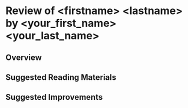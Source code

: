 # Review of \<firstname\> \<lastname\> by \<your\_first\_name\> \<your\_last\_name\> 

## Overview

## Suggested Reading Materials

## Suggested Improvements
